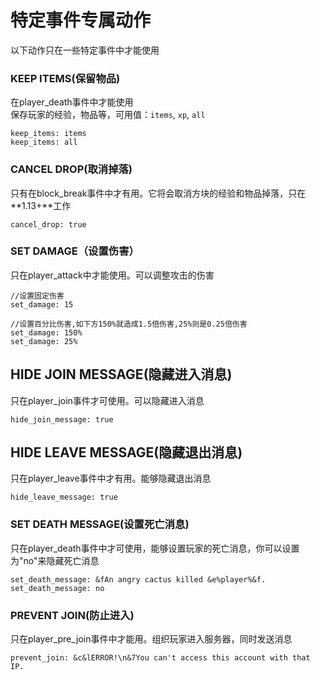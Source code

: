 # 特定事件专属动作

以下动作只在一些特定事件中才能使用

### KEEP ITEMS(保留物品)

在player\_death事件中才能使用\
保存玩家的经验，物品等，可用值：`items`, `xp`, `all`

```
keep_items: items
keep_items: all
```

### CANCEL DROP(取消掉落)

只有在block\_break事件中才有用。它将会取消方块的经验和物品掉落，只在**1.13+**工作

```
cancel_drop: true
```

### SET DAMAGE（设置伤害）

只在player\_attack中才能使用。可以调整攻击的伤害

```
//设置固定伤害
set_damage: 15

//设置百分比伤害,如下方150%就造成1.5倍伤害,25%则是0.25倍伤害
set_damage: 150%
set_damage: 25%
```

## HIDE JOIN MESSAGE(隐藏进入消息)

只在player\_join事件才可使用。可以隐藏进入消息

```
hide_join_message: true
```

## HIDE LEAVE MESSAGE(隐藏退出消息)

只在player\_leave事件中才有用。能够隐藏退出消息

```
hide_leave_message: true
```

### SET DEATH MESSAGE(设置死亡消息)

只在player\_death事件中才可使用，能够设置玩家的死亡消息，你可以设置为"no"来隐藏死亡消息

```
set_death_message: &fAn angry cactus killed &e%player%&f.
set_death_message: no
```

### PREVENT JOIN(防止进入)

只在player\_pre\_join事件中才能用。组织玩家进入服务器，同时发送消息

```
prevent_join: &c&lERROR!\n&7You can't access this account with that IP.
```
